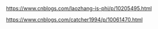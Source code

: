 https://www.cnblogs.com/laozhang-is-phi/p/10205495.html

https://www.cnblogs.com/catcher1994/p/10061470.html
